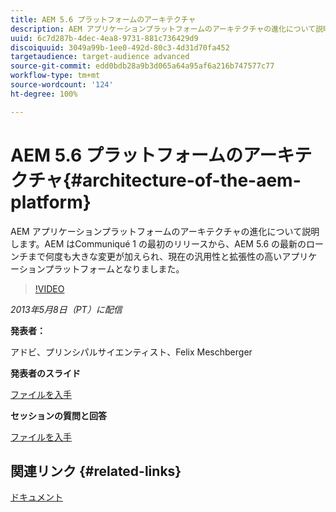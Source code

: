 ```yaml
---
title: AEM 5.6 プラットフォームのアーキテクチャ
description: AEM アプリケーションプラットフォームのアーキテクチャの進化について説明します。AEM は、Communiqué 1 の最初のリリースから、AEM 5.6 の最新のローンチまで何度も変更が加えられ、現在の汎用性と拡張性の高いアプリケーションプラットフォームとなりましまた。
uuid: 6c7d287b-4dec-4ea8-9731-881c736429d9
discoiquuid: 3049a99b-1ee0-492d-80c3-4d31d70fa452
targetaudience: target-audience advanced
source-git-commit: edd0bdb28a9b3d065a64a95af6a216b747577c77
workflow-type: tm+mt
source-wordcount: '124'
ht-degree: 100%

---
```


# AEM 5.6 プラットフォームのアーキテクチャ{#architecture-of-the-aem-platform}

AEM アプリケーションプラットフォームのアーキテクチャの進化について説明します。AEM はCommuniqué 1 の最初のリリースから、AEM 5.6 の最新のローンチまで何度も大きな変更が加えられ、現在の汎用性と拡張性の高いアプリケーションプラットフォームとなりましまた。

>[!VIDEO](https://video.tv.adobe.com/v/19575/?quality=9)

*2013年5月8日（PT）に配信*

**発表者：**

アドビ、プリンシパルサイエンティスト、Felix Meschberger

**発表者のスライド**

[ファイルを入手](assets/20130508-aem56-architecture.pdf)

**セッションの質問と回答**

[ファイルを入手](assets/questionsanswers-aem56-architecture.pdf)

## 関連リンク {#related-links}

[ドキュメント](https://docs.adobe.com/docs/en/cq/5-6-1/exploring/introduction.html?wcmmode=disabled)

<!--
[Get back to the Overview](https://helpx.adobe.com/experience-manager/kt/eseminars/gems/aem-index.html)
-->
